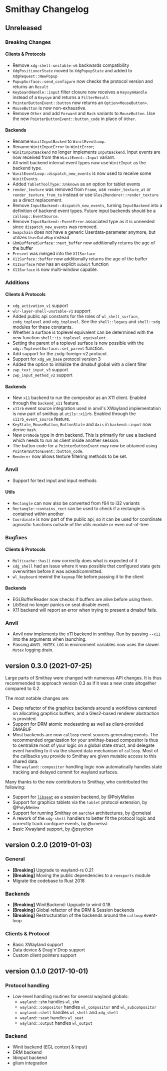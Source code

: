 # Smithay Changelog

## Unreleased

### Breaking Changes

#### Clients & Protocols

- Remove `xdg-shell-unstable-v6` backwards compatibility
- `XdgPositionerState` moved to `XdgPopupState` and added to `XdgRequest::NewPopup`
- `PopupSurface::send_configure` now checks the protocol version and returns an `Result`
- `KeyboardHandle::input` filter closure now receives a `KeysymHandle` instead of a `Keysym` and returns a `FilterResult`.
- `PointerButtonEvent::button` now returns an `Option<MouseButton>`.
- `MouseButton` is now non-exhaustive.
- Remove `Other` and add `Forward` and `Back` variants to `MouseButton`. Use the new `PointerButtonEvent::button_code` in place of `Other`.

#### Backends

- Rename `WinitInputBacked` to `WinitEventLoop`.
- Rename `WinitInputError` to `WinitError`;
- `WinitInputBackend` no longer implements `InputBackend`. Input events are now received from the `WinitEvent::Input` variant.
- All winit backend internal event types now use `WinitInput` as the backend type.
- `WinitEventLoop::dispatch_new_events` is now used to receive some `WinitEvent`s.
- Added `TabletToolType::Unknown` as an option for tablet events
- `render_texture` was removed from `Frame`, use `render_texture_at` or `render_texture_from_to` instead or use `Gles2Renderer::render_texture` as a direct replacement.
- Remove `InputBackend::dispatch_new_events`, turning `InputBackend` into a definition of backend event types. Future input backends should be a `calloop::EventSource`.
- Remove `InputBackend::EventError` associated type as it is unneeded since `dispatch_new_events` was removed.
- `Swapchain` does not have a generic Userdata-parameter anymore, but utilizes `UserDataMap` instead
- `GbmBufferedSurface::next_buffer` now additionally returns the age of the buffer
- `Present` was merged into the `X11Surface`
- `X11Surface::buffer` now additionally returns the age of the buffer
- `X11Surface` now has an explicit `submit` function
- `X11Surface` is now multi-window capable.

### Additions

#### Clients & Protocols

- `xdg_activation_v1` support
- `wlr-layer-shell-unstable-v1` support
- Added public api constants for the roles of `wl_shell_surface`, `zxdg_toplevel` and `xdg_toplevel`. See the
  `shell::legacy` and `shell::xdg` modules for these constants.
- Whether a surface is toplevel equivalent can be determined with the new function `shell::is_toplevel_equivalent`.
- Setting the parent of a toplevel surface is now possible with the `xdg::ToplevelSurface::set_parent` function.
- Add support for the zxdg-foreign-v2 protocol.
- Support for `xdg_wm_base` protocol version 3
- Added the option to initialize the dmabuf global with a client filter
- `zwp_text_input_v3` support
- `zwp_input_method_v2` support

#### Backends

- New `x11` backend to run the compositor as an X11 client. Enabled through the `backend_x11` feature.
- `x11rb` event source integration used in anvil's XWayland implementation is now part of smithay at `utils::x11rb`. Enabled through the `x11rb_event_source` feature. 
- `KeyState`, `MouseButton`, `ButtonState` and `Axis` in `backend::input` now derive `Hash`.
- New `DrmNode` type in drm backend. This is primarily for use a backend which needs to run as client inside another session.
- The button code for a `PointerButtonEvent` may now be obtained using `PointerButtonEvent::button_code`. 
- `Renderer` now allows texture filtering methods to be set.

### Anvil

- Support for text input and input methods

#### Utils

- `Rectangle` can now also be converted from f64 to i32 variants
- `Rectangle::contains_rect` can be used to check if a rectangle is contained within another
- `Coordinate` is now part of the public api, so it can be used for coordinate agnositic functions outside of the utils module or even out-of-tree

### Bugfixes

#### Clients & Protocols

- `Multicache::has()` now correctly does what is expected of it
- `xdg_shell` had an issue where it was possible that configured state gets overwritten before it was acked/committed.
- `wl_keyboard` rewind the `keymap` file before passing it to the client

#### Backends

- EGLBufferReader now checks if buffers are alive before using them.
- LibSeat no longer panics on seat disable event.
- X11 backend will report an error when trying to present a dmabuf fails.

### Anvil

- Anvil now implements the x11 backend in smithay. Run by passing `--x11` into the arguments when launching.
- Passing `ANVIL_MUTEX_LOG` in environment variables now uses the slower `Mutex` logging drain.

## version 0.3.0 (2021-07-25)

Large parts of Smithay were changed with numerous API changes. It is thus recommended to
approach version 0.3 as if it was a new crate altogether compared to 0.2.

The most notable changes are:

- Deep refactor of the graphics backends around a workflows centered on allocating graphics buffers,
  and a Gles2-based renderer abstraction is provided.
- Support for DRM atomic modesetting as well as client-provided DMABUF
- Most backends are now `calloop` event sources generating events. The recommended organization for
  your smithay-based compositor is thus to centralize most of your logic on a global state struct,
  and delegate event handling to it via the shared data mechanism of `calloop`. Most of the callbacks
  you provide to Smithay are given mutable access to this shared data.
- The `wayland::compositor` handling logic now automatically handles state tracking and delayed commit
  for wayland surfaces.

Many thanks to the new contributors to Smithay, who contributed the following:

- Support for [`libseat`](https://sr.ht/~kennylevinsen/seatd/) as a session backend, by
  @PolyMeilex
- Support for graphics tablets via the `tablet` protocol extension, by @PolyMeilex
- Support for running Smithay on `aarch64` architectures, by @cmeissl
- A rework of the `xdg-shell` handlers to better fit the protocol logic and correctly track configure
  events, by @cmeissl
- Basic Xwayland support, by @psychon

## version 0.2.0 (2019-01-03)

### General

- **[Breaking]** Upgrade to wayland-rs 0.21
- **[Breaking]** Moving the public dependencies to a `reexports` module
- Migrate the codebase to Rust 2018

### Backends

- **[Breaking]** WinitBackend: Upgrade to winit 0.18
- **[Breaking]** Global refactor of the DRM & Session backends
- **[Breaking]** Restructuration of the backends around the `calloop` event-loop

### Clients & Protocol

- Basic XWayland support
- Data device & Drag'n'Drop support
- Custom client pointers support

## version 0.1.0 (2017-10-01)

### Protocol handling

- Low-level handling routines for several wayland globals:
  - `wayland::shm` handles `wl_shm`
  - `wayland::compositor` handles `wl_compositor` and `wl_subcompositor`
  - `wayland::shell` handles `wl_shell` and `xdg_shell`
  - `wayland::seat` handles `wl_seat`
  - `wayland::output` handles `wl_output`

### Backend

- Winit backend (EGL context & input)
- DRM backend
- libinput backend
- glium integration
